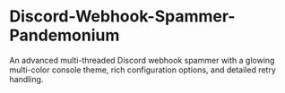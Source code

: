 # Discord-Webhook-Spammer-Pandemonium
An advanced multi-threaded Discord webhook spammer with a glowing multi-color console theme, rich configuration options, and detailed retry handling.
